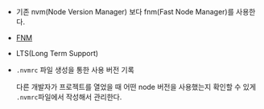 - 기존 nvm(Node Version Manager) 보다 fnm(Fast Node Manager)를 사용한다. 

- [FNM](https://github.com/Schniz/fnm)

- LTS(Long Term Support)

- `.nvmrc` 파일 생성을 통한 사용 버전 기록

    다른 개발자가 프로젝트를 열었을 때 어떤 node 버전을 사용했는지 확인할 수 있게 `.nvmrc`파일에서 작성해서 관리한다.